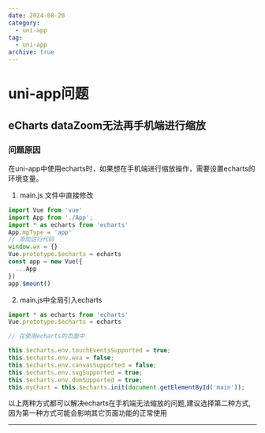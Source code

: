 ```yaml
---
date: 2024-08-20
category:
  - uni-app
tag:
  - uni-app
archive: true
---
```


# uni-app问题

## eCharts dataZoom无法再手机端进行缩放

### 问题原因

在uni-app中使用echarts时，如果想在手机端进行缩放操作，需要设置echarts的环境变量。

1. main.js 文件中直接修改

```javascript
import Vue from 'vue'
import App from './App';
import * as echarts from 'echarts'
App.mpType = 'app'
// 添加这行代码
window.wx = {}
Vue.prototype.$echarts = echarts
const app = new Vue({
  ...App
})
app.$mount()
```

2. main.js中全局引入echarts

```javascript
import * as echarts from 'echarts'
Vue.prototype.$echarts = echarts

// 在使用echarts的页面中

this.$echarts.env.touchEventsSupported = true;
this.$echarts.env.wxa = false;
this.$echarts.env.canvasSupported = false;
this.$echarts.env.svgSupported = true;
this.$echarts.env.domSupported = true;
this.myChart = this.$echarts.init(document.getElementById('main'));

```

以上两种方式都可以解决echarts在手机端无法缩放的问题,建议选择第二种方式,因为第一种方式可能会影响其它页面功能的正常使用

---
